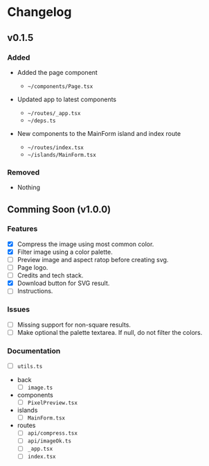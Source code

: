 # Changelog

## v0.1.5

### Added

- Added the page component
  - `~/components/Page.tsx`

- Updated app to latest components
  - `~/routes/_app.tsx`
  - `~/deps.ts`

- New components to the MainForm island and index route
  - `~/routes/index.tsx`
  - `~/islands/MainForm.tsx`

### Removed

- Nothing

## Comming Soon (v1.0.0)

### Features

- [x] Compress the image using most common color.
- [x] Filter image using a color palette.
- [ ] Preview image and aspect ratop before creating svg.
- [ ] Page logo.
- [ ] Credits and tech stack.
- [x] Download button for SVG result.
- [ ] Instructions.

### Issues

- [ ] Missing support for non-square results.
- [ ] Make optional the palette textarea. If null, do not filter the colors.

### Documentation

- [ ] `utils.ts`

- back
  - [ ] `image.ts`

- components
  - [ ] `PixelPreview.tsx`

- islands
  - [ ] `MainForm.tsx`

- routes
  - [ ] `api/compress.tsx`
  - [ ] `api/imageOk.ts`
  - [ ] `_app.tsx`
  - [ ] `index.tsx`
